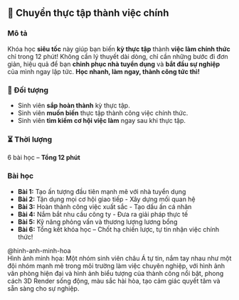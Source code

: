 ## 📌 Chuyển thực tập thành việc chính  

### Mô tả  
Khóa học **siêu tốc** này giúp bạn biến **kỳ thực tập** thành **việc làm chính thức** chỉ trong 12 phút! Không cần lý thuyết dài dòng, chỉ cần những bước đi đơn giản, hiệu quả để bạn **chinh phục nhà tuyển dụng** và **bắt đầu sự nghiệp** của mình ngay lập tức. **Học nhanh, làm ngay, thành công tức thì!**

### 🎯 Đối tượng  
- Sinh viên **sắp hoàn thành** kỳ thực tập.  
- Sinh viên **muốn biến** thực tập thành công việc chính thức.  
- Sinh viên **tìm kiếm cơ hội việc làm** ngay sau khi thực tập.  

### ⏳ Thời lượng  
6 bài học – **Tổng 12 phút**  

### Bài học  
- **Bài 1:** Tạo ấn tượng đầu tiên mạnh mẽ với nhà tuyển dụng  
- **Bài 2:** Tận dụng mọi cơ hội giao tiếp - Xây dựng mối quan hệ  
- **Bài 3:** Hoàn thành công việc xuất sắc - Tạo dấu ấn cá nhân  
- **Bài 4:** Nắm bắt nhu cầu công ty - Đưa ra giải pháp thực tế  
- **Bài 5:** Kỹ năng phỏng vấn và thương lượng lương bổng  
- **Bài 6:** Tổng kết khóa học – Chốt hạ chiến lược, tự tin nhận việc chính thức!  

@hinh-anh-minh-hoa  
Hình ảnh minh họa: Một nhóm sinh viên châu Á tự tin, nắm tay nhau như một đội nhóm mạnh mẽ trong môi trường làm việc chuyên nghiệp, với hình ảnh văn phòng hiện đại và hình ảnh biểu tượng của thành công nổi bật, phong cách 3D Render sống động, màu sắc hài hòa, tạo cảm giác quyết tâm và sẵn sàng cho sự nghiệp.